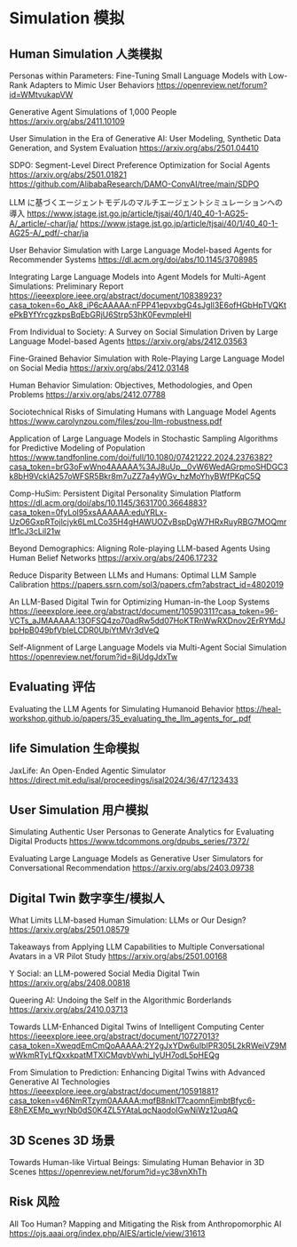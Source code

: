 # Simulation 模拟
## Human Simulation 人类模拟

Personas within Parameters: Fine-Tuning Small Language Models with Low-Rank Adapters to Mimic User Behaviors
https://openreview.net/forum?id=WMtvukapVW

Generative Agent Simulations of 1,000 People
https://arxiv.org/abs/2411.10109


User Simulation in the Era of Generative AI: User Modeling, Synthetic Data Generation, and System Evaluation
https://arxiv.org/abs/2501.04410

SDPO: Segment-Level Direct Preference Optimization for Social Agents
https://arxiv.org/abs/2501.01821
https://github.com/AlibabaResearch/DAMO-ConvAI/tree/main/SDPO

LLM に基づくエージェントモデルのマルチエージェントシミュレーションへの導入
https://www.jstage.jst.go.jp/article/tjsai/40/1/40_40-1-AG25-A/_article/-char/ja/
https://www.jstage.jst.go.jp/article/tjsai/40/1/40_40-1-AG25-A/_pdf/-char/ja

User Behavior Simulation with Large Language Model-based Agents for Recommender Systems
https://dl.acm.org/doi/abs/10.1145/3708985

Integrating Large Language Models into Agent Models for Multi-Agent Simulations: Preliminary Report
https://ieeexplore.ieee.org/abstract/document/10838923?casa_token=6o_Ak8_iP6cAAAAA:nFPP41epvxbgG4sJgIl3E6ofHGbHpTVQKtePkBYfYrcgzkpsBqEbGRjU6Strp53hK0FevmpleHI


From Individual to Society: A Survey on Social Simulation Driven by Large Language Model-based Agents
https://arxiv.org/abs/2412.03563

Fine-Grained Behavior Simulation with Role-Playing Large Language Model on Social Media
https://arxiv.org/abs/2412.03148

Human Behavior Simulation: Objectives, Methodologies, and Open Problems
https://arxiv.org/abs/2412.07788

Sociotechnical Risks of Simulating Humans with Language Model Agents
https://www.carolynzou.com/files/zou-llm-robustness.pdf

Application of Large Language Models in Stochastic Sampling Algorithms for Predictive Modeling of Population
https://www.tandfonline.com/doi/full/10.1080/07421222.2024.2376382?casa_token=brG3oFwWno4AAAAA%3AJ8uUp__0vW6WedAGrpmoSHDGC3k8bH9VcklA257oWFSR5Bkr8m7uZZ7a4yWGv_hzMoYhyBWfPKqC5Q

Comp-HuSim: Persistent Digital Personality Simulation Platform
https://dl.acm.org/doi/abs/10.1145/3631700.3664883?casa_token=0fyLol95xsAAAAAA:eduYRLx-UzO6GxpRTojlcjyk6LmLCo35H4gHAWUOZvBspDgW7HRxRuyRBG7MOQmrItf1cJ3cLiI21w

Beyond Demographics: Aligning Role-playing LLM-based Agents Using Human Belief Networks
https://arxiv.org/abs/2406.17232

Reduce Disparity Between LLMs and Humans: Optimal LLM Sample Calibration
https://papers.ssrn.com/sol3/papers.cfm?abstract_id=4802019

An LLM-Based Digital Twin for Optimizing Human-in-the Loop Systems
https://ieeexplore.ieee.org/abstract/document/10590311?casa_token=96-VCTs_aJMAAAAA:13OFSQ4zo70adRw5dd07HoKTRnWwRXDnov2ErRYMdJbpHpB049bfVbIeLCDR0UbiYtMVr3dVeQ

Self-Alignment of Large Language Models via Multi-Agent Social Simulation
https://openreview.net/forum?id=8jUdgJdxTw

## Evaluating 评估
Evaluating the LLM Agents for Simulating Humanoid Behavior
https://heal-workshop.github.io/papers/35_evaluating_the_llm_agents_for_.pdf

## life Simulation 生命模拟
JaxLife: An Open-Ended Agentic Simulator 
https://direct.mit.edu/isal/proceedings/isal2024/36/47/123433

## User Simulation 用户模拟

Simulating Authentic User Personas to Generate Analytics for Evaluating Digital Products
https://www.tdcommons.org/dpubs_series/7372/

Evaluating Large Language Models as Generative User Simulators for Conversational Recommendation
https://arxiv.org/abs/2403.09738


## Digital Twin 数字孪生/模拟人
What Limits LLM-based Human Simulation: LLMs or Our Design?
https://arxiv.org/abs/2501.08579

Takeaways from Applying LLM Capabilities to Multiple Conversational Avatars in a VR Pilot Study
https://arxiv.org/abs/2501.00168

Y Social: an LLM-powered Social Media Digital Twin
https://arxiv.org/abs/2408.00818

Queering AI: Undoing the Self in the Algorithmic Borderlands
https://arxiv.org/abs/2410.03713

Towards LLM-Enhanced Digital Twins of Intelligent Computing Center
https://ieeexplore.ieee.org/abstract/document/10727013?casa_token=XweqdEmCmQoAAAAA:2Y2gJxYDw6uIbIPR305L2kRWeiVZ9MwWkmRTyLfQxxkpatMTXlCMqvbVwhi_lyUH7odL5pHEQg

From Simulation to Prediction: Enhancing Digital Twins with Advanced Generative AI Technologies
https://ieeexplore.ieee.org/abstract/document/10591881?casa_token=v46NmRTzym0AAAAA:mqfB8nklT7caomnEjmbtBfyc6-E8hEXEMp_wyrNb0dS0K4ZL5YAtaLqcNaodoIGwNiWz12uqAQ

## 3D Scenes 3D 场景
Towards Human-like Virtual Beings: Simulating Human Behavior in 3D Scenes
https://openreview.net/forum?id=yc38vnXhTh

## Risk 风险
All Too Human? Mapping and Mitigating the Risk from Anthropomorphic AI
https://ojs.aaai.org/index.php/AIES/article/view/31613
